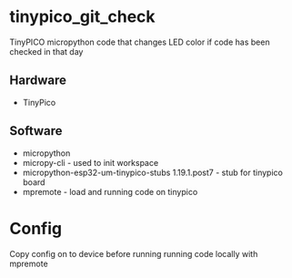 # tinypico_git_check
TinyPICO micropython code that changes LED color if code has been checked in that day

## Hardware
 * TinyPico

## Software
 * micropython
 * micropy-cli - used to init workspace
 * micropython-esp32-um-tinypico-stubs 1.19.1.post7 - stub for tinypico board
 * mpremote - load and running code on tinypico

 # Config
 Copy config on to device before running running code locally with mpremote